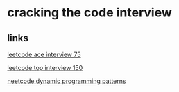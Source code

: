 # cracking the code interview

## links

[leetcode ace interview 75](https://leetcode.com/studyplan/leetcode-75/)

[leetcode top interview 150](https://leetcode.com/studyplan/top-interview-150/)

[neetcode dynamic programming patterns](https://docs.google.com/spreadsheets/d/1pEzcVLdj7T4fv5mrNhsOvffBnsUH07GZk7c2jD-adE0/edit?gid=0#gid=0)